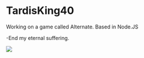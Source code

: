 # TardisKing40
Working on a game called Alternate.
Based in Node.JS

-End my eternal suffering.


![](https://discord.c99.nl/widget/theme-3/275015570284478466.png)
